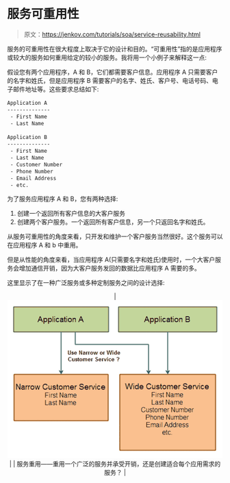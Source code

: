 # 服务可重用性

> 原文：<https://jenkov.com/tutorials/soa/service-reusability.html>

服务的可重用性在很大程度上取决于它的设计和目的。“可重用性”指的是应用程序或较大的服务如何重用给定的较小的服务。我将用一个小例子来解释这一点:

假设您有两个应用程序，A 和 B，它们都需要客户信息。应用程序 A 只需要客户的名字和姓氏，但是应用程序 B 需要客户的名字、姓氏、客户号、电话号码、电子邮件地址等。这些要求总结如下:

```
Application A
--------------
 - First Name
 - Last Name

Application B
--------------
 - First Name
 - Last Name
 - Customer Number
 - Phone Number
 - Email Address
 - etc.

```

为了服务应用程序 A 和 B，您有两种选择:

1.  创建一个返回所有客户信息的大客户服务
2.  创建两个客户服务。一个返回所有客户信息，另一个只返回名字和姓氏。

从服务可重用性的角度来看，只开发和维护一个客户服务当然很好。这个服务可以在应用程序 A 和 b 中重用。

但是从性能的角度来看，当应用程序 A(只需要名字和姓氏)使用时，一个大客户服务会增加通信开销，因为大客户服务发回的数据比应用程序 A 需要的多。

这里显示了在一种广泛服务或多种定制服务之间的设计选择:

<center>

| ![Service Reuse](img/01cc4eb96f05bde5b660d0fd280a1a8e.png) |
| 服务重用——重用一个广泛的服务并承受开销，还是创建适合每个应用需求的服务？ |

</center>
